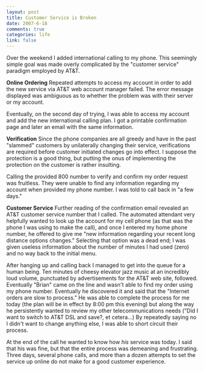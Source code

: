 ```yaml
--- 
layout: post
title: Customer Service is Broken
date: 2007-6-18
comments: true
categories: life
link: false
---
```

Over the weekend I added international calling to my phone.  This seemingly simple goal was made overly complicated by the "customer service" paradigm employed by AT&amp;T.

<strong>Online Ordering</strong>
Repeated attempts to access my account in order to add the new service via AT&amp;T web account manager failed.  The error message displayed was ambiguous as to whether the problem was with their server or my account.

Eventually, on the second day of trying, I was able to access my account and add the new international calling plan.  I got a printable confirmation page and later an email with the same information.

<strong>Verification</strong>
Since the phone companies are all greedy and have in the past "slammed" customers by unilaterally changing their service, verifications are  required before customer initiated changes go into effect.  I suppose the protection is a good thing, but putting the onus of implementing the protection on the customer is rather insulting.

Calling the provided 800 number to verify and confirm my order request was fruitless.  They were unable to find any information regarding my account when provided my phone number.  I was told to call back in "a few days."

<strong>Customer Service</strong>
Further reading of the confirmation email revealed an AT&amp;T customer service number that I called.  The automated attendant very helpfully wanted to look up the account for my cell phone (as that was the phone I was using to make the call), and once I entered my home phone number, he offered to give me "new information regarding your recent long distance options changes."  Selecting that option was a dead end; I was given useless information about the number of minutes I had used (zero) and no way back to the initial menu.

After hanging up and calling back I managed to get into the queue for a human being.  Ten minutes of cheesy elevator jazz music at an incredibly loud volume, punctuated by advertisements for the AT&amp;T web site, followed.  Eventually "Brian" came on the line and wasn't able to find my order using my phone number.  Eventually he discovered it and said that the "Internet orders are slow to process."  He was able to complete the process for me today (the plan will be in effect by 8:00 pm this evening) but along the way he persistently wanted to review my other telecommunications needs ("Did I want to switch to AT&amp;T DSL and save?, et cetera...)  By repeatedly saying no I didn't want to change anything else, I was able to short circuit their process.

At the end of the call he wanted to know how <em>his</em> service was today.  I said that his was fine, but that the entire process was demeaning and frustrating.  Three days, several phone calls, and more than a dozen attempts to set the service up online do not make for a good customer experience.
